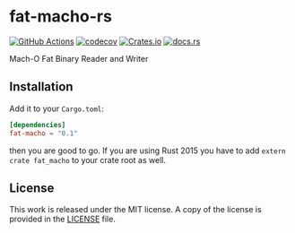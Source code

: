 # fat-macho-rs

[![GitHub Actions](https://github.com/messense/fat-macho-rs/workflows/CI/badge.svg)](https://github.com/messense/fat-macho-rs/actions?query=workflow%3ACI)
[![codecov](https://codecov.io/gh/messense/fat-macho-rs/branch/master/graph/badge.svg)](https://codecov.io/gh/messense/fat-macho-rs)
[![Crates.io](https://img.shields.io/crates/v/fat-macho.svg)](https://crates.io/crates/fat-macho)
[![docs.rs](https://docs.rs/fat-macho/badge.svg)](https://docs.rs/fat-macho/)

Mach-O Fat Binary Reader and Writer

## Installation

Add it to your ``Cargo.toml``:

```toml
[dependencies]
fat-macho = "0.1"
```

then you are good to go. If you are using Rust 2015 you have to add ``extern crate fat_macho`` to your crate root as well. 

## License

This work is released under the MIT license. A copy of the license is provided in the [LICENSE](./LICENSE) file.
